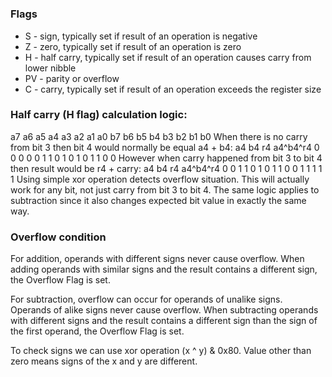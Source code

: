 #

### Flags
* S - sign, typically set if result of an operation is negative
* Z - zero, typically set if result of an operation is zero
* H - half carry, typically set if result of an operation causes carry from lower nibble
* PV - parity or overflow
* C - carry, typically set if result of an operation exceeds the register size

### Half carry (H flag) calculation logic:
a7 a6 a5 a4 a3 a2 a1 a0
b7 b6 b5 b4 b3 b2 b1 b0
When there is no carry from bit 3 then bit 4 would normally be equal a4 + b4:
a4 b4 r4  a4^b4^r4
0  0   0     0
0  1   1     0
1  0   1     0
1  1   0     0
However when carry happened from bit 3 to bit 4 then result would be r4 + carry:
a4 b4 r4  a4^b4^r4
0  0   1     1
0  1   0     1
1  0   0     1
1  1   1     1
Using simple xor operation detects overflow situation. This will actually work for any bit, not just carry from bit 3 to bit 4.
The same logic applies to subtraction since it also changes expected bit value in exactly the same way.

### Overflow condition
For addition, operands with different signs never cause overflow. When adding operands with similar signs and the result contains a different sign, the Overflow Flag is set.

For subtraction, overflow can occur for operands of unalike signs. Operands of alike signs never cause overflow. When subtracting operands with different signs and the result contains a different sign than the sign of the first operand, the Overflow Flag is set.

To check signs we can use xor operation (x ^ y) & 0x80. Value other than zero means signs of the x and y are different.
